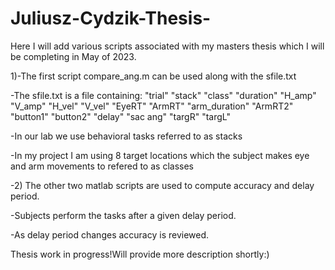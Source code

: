 # Juliusz-Cydzik-Thesis-
Here I will add various scripts associated with my masters thesis which I will be completing in  May of 2023.

1)-The first script compare_ang.m can be used along with the sfile.txt


-The sfile.txt is a file containing: 
"trial" "stack" "class" "duration" "H_amp" "V_amp" "H_vel" "V_vel" "EyeRT" "ArmRT" "arm_duration" "ArmRT2" "button1" "button2" "delay" "sac ang" "targR" "targL"


-In our lab we use behavioral tasks referred to as stacks 

-In my project I am using 8 target locations which the subject makes eye and arm movements to refered to as classes  

-2) The other two matlab scripts are used to compute accuracy and delay period.

-Subjects perform the tasks after a given delay period.

-As delay period changes accuracy is reviewed. 

Thesis work in progress!Will provide more description shortly:)
